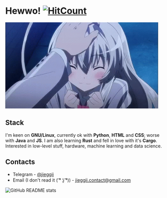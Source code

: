 # Hewwo! [![HitCount](http://hits.dwyl.com/jieggii/jieggii.svg)](http://hits.dwyl.com/jieggii/jieggii)
![Cutie](https://github.com/jieggii/jieggii/blob/master/1.gif)

## Stack
I'm keen on **GNU/Linux**, currently ok with **Python**, **HTML** and **CSS**; worse with **Java** and **JS**. I am also learning **Rust** and fell in love with it's **Cargo**.
Interested in low-level stuff, hardware, machine learning and data science.

## Contacts
* Telegram - [@jieggii](https://t.me/jieggii)
* Email (I don't read it ( ͡° ʖ̯ ͡°)) - [jieggii.contact@gmail.com](mailto:jieggii.contact@gmail.com)

![GitHub README stats](https://github-readme-stats.vercel.app/api?username=jieggii&show_icons=true)

